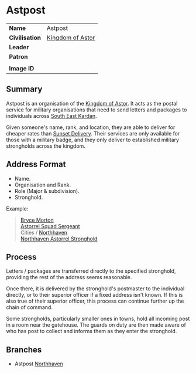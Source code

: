 # Astpost

|||
| --- | --- |
| **Name** | Astpost | organisation.2
| **Civilisation** | [Kingdom of Astor](../civilisations/kingdom-of-astor/kingdom-of-astor.md) |
| **Leader** | |
| **Patron** | |
|||
| **Image ID** | |

## Summary

Astpost is an organisation of the [Kingdom of Astor](../civilisations/kingdom-of-astor/kingdom-of-astor.md). It acts as the postal service for military organisations that need to send letters and packages to individuals across [South East Kardan](../places/regions/south-east-kardan.md).

Given someone's name, rank, and location, they are able to deliver for cheaper rates than [Sunset Delivery](sunset-delivery.md). Their services are only available for those with a military badge, and they only deliver to established military strongholds across the kingdom.

## Address Format

- Name.
- Organisation and Rank.
- Role (Major & subdivision).
- Stronghold.

Example:

> [Bryce Morton](../characters/bryce-morton.md)  
> [Astorrel Squad Sergeant](astorrel/ranks/astorrel-squad-sergeant.md)  
> Cities / [Northhaven](../places/cities/northhaven.md)  
> [Northhaven Astorrel Stronghold](../places/strongholds/northhaven-astorrel-stronghold.md)

## Process

Letters / packages are transferred directly to the specified stronghold, providing the rest of the address seems reasonable.

Once there, it is delivered by the stronghold's postmaster to the individual directly, or to their superior officer if a fixed address isn't known. If this is also true of their superior officer, this process can continue further up the chain of command.

Some strongholds, particularly smaller ones in towns, hold all incoming post in a room near the gatehouse. The guards on duty are then made aware of who has post to collect and informs them as they enter the stronghold.

## Branches

- Astpost [Northhaven](../places/cities/northhaven.md)
